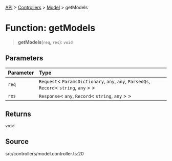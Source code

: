 [API](../../../../../API.md) > [Controllers](../../../index.md) > [Model](../index.md) > getModels

# Function: getModels

> **getModels**(`req`, `res`): `void`

## Parameters

| Parameter | Type                                                                                       |
| :-------- | :----------------------------------------------------------------------------------------- |
| `req`     | `Request`\< `ParamsDictionary`, `any`, `any`, `ParsedQs`, `Record`\< `string`, `any` \> \> |
| `res`     | `Response`\< `any`, `Record`\< `string`, `any` \> \>                                       |

## Returns

`void`

## Source

src/controllers/model.controller.ts:20
